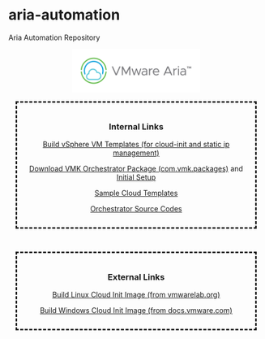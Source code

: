 # aria-automation
Aria Automation Repository

<p align="center"><img src="https://github.com/vmware-cmbu-seak/aria/blob/main/docs/images/vmware-aria-logo-1.png?raw=true" width="50%"></p>

<div style="border-style: dashed;margin: 1em;padding: 1em">
	<h3><p align="center">Internal Links</p></h3>
	<p align="center"><a href="./prepare-vm-template">Build vSphere VM Templates (for cloud-init and static ip management)</a></p>
	<p align="center"><a href="https://github.com/vmware-cmbu-seak/aria-automation/raw/main/orchestrator/com.vmk.package">Download VMK Orchestrator Package (com.vmk.packages)</a>
	and
	<a href="./prepare-vm-template">Initial Setup</a>
	</p>
	<p align="center"><a href="./cloud-assembly/cloud-templates">Sample Cloud Templates</a></p>
	<p align="center"><a href="./orchestrator">Orchestrator Source Codes</a></p>
</div>
</br>
<div style="border-style: dashed;margin: 1em;padding: 1em">
	<h3><p align="center">External Links</p></h3>
	<p align="center"><a href="https://vmwarelab.org/2020/02/14/vsphere-customization-with-cloud-init-while-using-vrealize-automation-8-or-cloud/">Build Linux Cloud Init Image (from vmwarelab.org)</a></p>
	<p align="center"><a href="https://docs.vmware.com/kr/vRealize-Automation/8.0/Using-and-Managing-Cloud-Assembly/GUID-C995FFE9-CE02-49DC-900B-66473D8A86FB.html">Build Windows Cloud Init Image (from docs.vmware.com)</a></p>
</div>